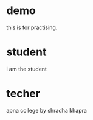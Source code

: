 # demo
this is for practising.

# student
i am the student

# techer 
apna college by shradha khapra
